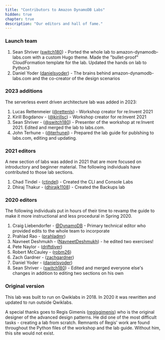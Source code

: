 ```yaml
---
title: "Contributors to Amazon DynamoDB Labs"
hidden: true
chapter: true
description: "Our editors and hall of fame."
---
```




### Launch team

1. Sean Shriver ([switch180](https://github.com/switch180)) - Ported the whole lab to amazon-dynamodb-labs.com with a custom Hugo theme. Made the "bullet-proof" CloudFormation template for the lab. Updated the hands on lab to Python3
1. Daniel Yoder ([danielsyoder](https://github.com/danielsyoder)) - The brains behind amazon-dynamodb-labs.com and the co-creator of the design scenarios

### 2023 additions

The serverless event driven architecture lab was added in 2023:

1. Lucas Rettenmeier ([@rettenls](https://github.com/rettenls)) - Workshop creator for re:Invent 2021
1. Kirill Bogdanov - ([@kirillsc](https://github.com/kirillsc)) - Workshop creator for re:Invent 2021
1. Sean Shriver - ([@switch180](https://github.com/switch180)) - Presenter of the workshop at re:Invent 2021. Edited and merged the lab to labs.com.
1. John Terhune - ([@terhunej](https://github.com/terhunej)) - Prepared the lab guide for publshing to labs.com, editing and updating.



### 2021 editors

A new section of labs was added in 2021 that are more focused on introductory and beginner material.  The following individuals have contributed to those lab sections.

1. Chad Tindel - ([ctindel](https://github.com/ctindel)) - Created the CLI and Console Labs
1. Dhiraj Thakur - ([dhirajk1108](https://github.com/dhirajk1108)) - Created the Backups lab

### 2020 editors

The following individuals put in hours of their time to revamp the guide to make it more instructional and less procedural in Spring 2020.

1. Craig Liebendorfer - [@DynamoDB](https://twitter.com/DynamoDB) - Primary technical editor who provided edits to the whole team to incorporate
1. Prahlad Rao - ([prahladmr](https://github.com/prahladmr))
1. Navneet Deshmukh - ([NavneetDeshmukh](https://github.com/NavneetDeshmukh)) - he edited two exercises!
1. Pete Naylor - ([driftdiver](https://github.com/driftdiver))
1. Robert McCauley - ([robm26](https://github.com/robm26))
1. Zach Gardner - ([zachgardner](https://github.com/zachgardner))
1. Daniel Yoder - ([danielsyoder](https://github.com/danielsyoder))
1. Sean Shriver - ([switch180](https://github.com/switch180)) - Edited and merged everyone else's changes in addition to editing two sections on his own

### Original version

This lab was built to run on Qwiklabs in 2018. In 2020 it was rewritten and updated to run outside Qwiklabs.

A special thanks goes to Regis Gimenis ([regisgimenis](https://github.com/regisgimenis)) who is the original designer of the advanced design patterns. He did one of the most difficult tasks - creating a lab from scratch. Remnants of Regis' work are found throughout the Python files of the workshop and the lab guide. Without him, this site would not exist.
